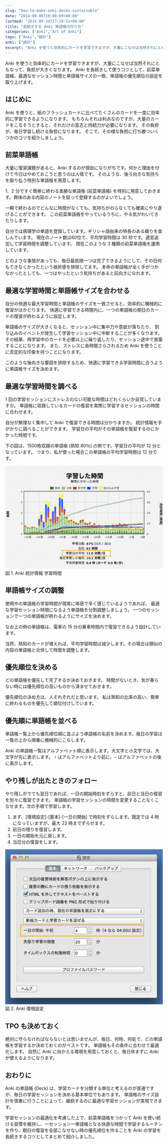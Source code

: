 ```yaml
---
slug: "how-to-make-anki-decks-sustainable"
date: "2014-09-06T19:00:09+00:00"
lastmod: "2014-09-24T17:19:51+00:00"
title: "長続きする Anki 単語帳の作り方"
categories: ["Anki","Art of Anki"]
tags: ["Anki","統計"]
anki: ["統計"]
excerpt: "Anki を使うと効率的にカードを学習できますが、大量にこなせば当然それにともなって、負担が大きくなります。 Anki を長続きして使うコツとして、前菜単語帳、最適なセッション時間と単語帳サイズの一致、単語帳の優先順位の設定を取り上げます。How to make Anki decks sustainable."
---
```

<section id="preamble">
<p>Anki を使うと効率的にカードを学習できますが、大量にこなせば当然それにともなって、負担が大きくなります。 Anki を長続きして使うコツとして、前菜単語帳、最適なセッション時間と単語帳サイズの一致、単語帳の優先順位の設定を取り上げます。</p>
</section>
<section id="はじめに">
  <div class="page-header">
    <h1>はじめに</h1>
  </div>
<p>Anki を使うと、紙のフラッシュカードに比べてたくさんのカードを一度に効率的に学習できるようになります。
もちろんそれは利点なのですが、大量のカードをこなそうとすると、それだけの意志と持続力が必要になります。
その負担が、毎日学習し続ける負担になります。
そこで、その様な負担に打ち勝ついくつかのコツを紹介しましょう。</p>
</section>
<section id="前菜単語帳">
  <div class="page-header">
    <h1>前菜単語帳</h1>
  </div>
<p>大量に復習課題があると、Anki するのが億劫になりがちです。何かと理由を付けて今日はやめておこうと思うのは人情です。
そのような、後ろ向きな気持ちを振り払う特別な単語帳を用意します。</p>
<p>1、2 分ですぐ簡単に終わる楽勝な単語帳 (前菜単語帳) を特別に用意しておきます。興味のある内容のノートを絞って登録するのがよいでしょう。</p>
<p>一瞬で終わるのでどんなに時間がなくても、気持ちがのらなくても確実にやり遂げることができます。
この前菜単語帳をやっているうちに、やる気がわいてきたりします。</p>
<p>自分では病理学の単語を登録しています。ギリシャ語由来の特長のある綴りを楽しんでいます。
現在のノート数は60位で、平均学習時間は 30 秒です。適宜追加して学習時間を調整しています。
現在このような 3 種類の前菜単語帳を運用しています。</p>
<p>どのような事情があっても、毎日最低限一つは完了できるようにして、その日何もできなくかったという挫折感を排除してます。
本命の単語帳が全く手がつかなかったとしても、一つはやったという気持ちがあると前向きになれます。</p>
</section>
<section id="最適な学習時間と単語帳サイズを合わせる">
  <div class="page-header">
    <h1>最適な学習時間と単語帳サイズを合わせる</h1>
  </div>
<p>自分の快適な最大学習時間と単語帳のサイズを一致させると、効率的に機械的に復習がはかどります。
快適に学習できる時間内に、一つの単語帳の期日のカードの復習が終わるように設定します。</p>
<p>単語帳のサイズが大きくなると、セッション中に集中力や意欲が落ちたり、
割り込みのイベントが発生して学習セッション中に中断することが多くなります。
その結果、再学習中のカードを必要以上に繰り返したり、セッション途中で放棄することになります。
また、ストレスに長時間さらされるため Anki を使うことに否定的な印象を持つことになります。</p>
<p>このような後向きな要因を排除するため、快適に学習できる学習時間に合うように単語帳サイズを決めます。</p>
<h2 id="最適な学習時間を調べる">最適な学習時間を調べる</h2>
<p>1 回の学習セッションにストレスのない可能な時間はどれくらいか自覚していますか。
単語帳に収録しているカードの復習を実際に学習するセッションの時間に合わせます。</p>
<p>自分が無理なく集中して Anki で復習できる時間は分かりますか。
統計情報を手がかりに調べることができます。
学習日の平均がその単語帳を復習するのにかかった時間です。</p>
<p>下の図は、1500枚収録の単語帳 (熟知 80％) の例です。学習日の平均が 12 分となっています。
つまり、私が使った場合この単語帳の平均学習時間は 12 分です。</p>
<div class="imageblock">
<div class="content">
<img src="/images/sustainable-decks-stats.png" alt="Anki 統計情報 学習時間">
</div>
<div class="title">図 1. Anki 統計情報 学習時間</div>
</div>
<h2 id="単語帳サイズの調整">単語帳サイズの調整</h2>
<p>使用中の単語帳の学習時間が現実に体感で辛く感じているようであれば、
最適な学習セッション時間になるよう単語帳を分割調整しましょう。
一つのセッションで一つの単語帳が終わるようにサイズを決めます。</p>
<p>なお上の例の単語帳は、電車の 15 分の乗車時間内で復習できるよう設計しています。</p>
<p>当然、熟知のカードが増えれば、平均学習時間は減少します。その場合は類似の内容の単語帳と合併して時間を調整します。</p>
</section>
<section id="優先順位を決める">
  <div class="page-header">
    <h1>優先順位を決める</h1>
  </div>
<p>どの単語帳を優先して完了するか決めておきます。
時間がないとき、気が乗らない時には優先順位の高いものから済ませておきます。</p>
<p>優先順位の決め方は、人それぞれだと思います。
私は熟知の比率の高い、簡単に終わるものを優先して順位付けしています。</p>
<h2 id="優先順に単語帳を並べる">優先順に単語帳を並べる</h2>
<p>単語帳一覧上から優先順位順に並ぶよう単語帳の名前を決めます。毎日の学習は一覧の上から順番に機械的にこなします。</p>
<p>Anki の単語帳一覧はアルファベット順に表示します。大文字と小文字では、大文字が先に表示します。
<code>!</code> はアルファベットより前に、<code>~</code> はアルファベットの後に表示します。</p>
<h2 id="やり残しが出たときのフォロー">やり残しが出たときのフォロー</h2>
<p>やり残しがでても翌日であれば、一日の開始時刻をずらすと、前日と当日の復習を別々に復習できます。
単語帳の学習セッションの時間を変更することなくこなせます。次の手順で学習します。</p>
<ol>
<li>
まず、[環境設定]-[基本]-[一日の開始] で時刻をずらします。既定では 4 時になっていますが、最大 23 時までずらせます。
</li>
<li>
前日の残りを復習します。
</li>
<li>
一日の開始を元に戻します。
</li>
<li>
当日分の復習をします。
</li>
</ol>
<div class="imageblock">
<div class="content">
<img src="/images/sustainable-decks-settings.png" alt="Anki 環境設定">
</div>
<div class="title">図 2. Anki 環境設定</div>
</div>
<h2 id="tpo_も決めておく">TPO も決めておく</h2>
<p>絶対に守らなければならないとは思いませんが、毎日、何時、何処で、どの単語帳を学習するか決めておくのがベストです。
単語帳もその条件に合わせて最適化します。
自然に Anki に向かえる環境を用意しておくと、毎日休まずに Anki が使えるようになります。</p>
</section>
<section id="おわりに">
  <div class="page-header">
    <h1>おわりに</h1>
  </div>
<p>Anki の単語帳 (Deck) は、学習カードを分類する単位と考えるのが普通ですが、毎日の学習セッションを決める基本単位でもあります。
単語帳のサイズ設計を慎重に行うことによって、継続するのに最適な学習セッションが実現できます。</p>
<p>学習セッションの最適化を考慮した上で、前菜単語帳をつかって Anki を使い続ける習慣を維持し、一セッション一単語帳となる快適な時間で学習するルーチンを作り、期日の復習を全部こなせない時の優先順位を作ることを Anki の学習を長続きするコツとしてまとめて紹介しました。</p>
</section>